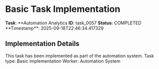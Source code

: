 # Basic Task Implementation

**Task**: **Automation Analytics
**ID**: task_0057
**Status**: COMPLETED
**Timestamp\*\*: 2025-09-18T22:46:34.417329

## Implementation Details

This task has been implemented as part of the automation system.
Task type: Basic implementation
Worker: Automation System
